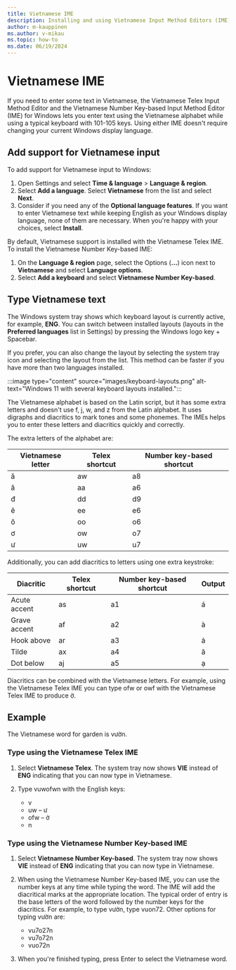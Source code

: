 ```yaml
---
title: Vietnamese IME
description: Installing and using Vietnamese Input Method Editors (IME)
author: m-kauppinen
ms.author: v-mikau
ms.topic: how-to
ms.date: 06/19/2024
---
```


# Vietnamese IME

If you need to enter some text in Vietnamese, the Vietnamese Telex Input Method Editor and the Vietnamese Number Key-based Input Method Editor (IME) for Windows lets you enter text using the Vietnamese alphabet while using a typical keyboard with 101-105 keys. Using either IME doesn't require changing your current Windows display language.

## Add support for Vietnamese input

To add support for Vietnamese input to Windows:

1. Open Settings and select **Time & language** > **Language & region**.
1. Select **Add a language**. Select **Vietnamese** from the list and select **Next**.
1. Consider if you need any of the **Optional language features**. If you want to enter Vietnamese text while keeping English as your Windows display language, none of them are necessary. When you're happy with your choices, select **Install**.

By default, Vietnamese support is installed with the Vietnamese Telex IME. To install the Vietnamese Number Key-based IME:

1. On the **Language & region** page, select the Options (**…**) icon next to **Vietnamese** and select **Language options**.
1. Select **Add a keyboard** and select **Vietnamese Number Key-based**.

## Type Vietnamese text

The Windows system tray shows which keyboard layout is currently active, for example, **ENG**. You can switch between installed layouts (layouts in the **Preferred languages** list in Settings) by pressing the Windows logo key + Spacebar.

If you prefer, you can also change the layout by selecting the system tray icon and selecting the layout from the list. This method can be faster if you have more than two languages installed.

:::image type="content" source="images/keyboard-layouts.png" alt-text="Windows 11 with several keyboard layouts installed.":::

The Vietnamese alphabet is based on the Latin script, but it has some extra letters and doesn't use f, j, w, and z from the Latin alphabet. It uses digraphs and diacritics to mark tones and some phonemes. The IMEs helps you to enter these letters and diacritics quickly and correctly.

The extra letters of the alphabet are:

| Vietnamese letter | Telex shortcut | Number key-based shortcut |
|-------------------|----------------|---------------------------|
| ă | aw | a8 |
| â | aa | a6 |
| đ | dd | d9 |
| ê | ee | e6 |
| ô | oo | o6 |
| ơ | ow | o7 |
| ư | uw | u7 |

Additionally, you can add diacritics to letters using one extra keystroke:

| Diacritic | Telex shortcut | Number key-based shortcut | Output |
|-----------|----------------|---------------------------|--------|
| Acute accent | as | a1 | á |
| Grave accent | af | a2 | à |
| Hook above | ar | a3 | ả |
| Tilde | ax | a4 | ã |
| Dot below | aj | a5 | ạ |

Diacritics can be combined with the Vietnamese letters. For example, using the Vietnamese Telex IME you can type ofw or owf with the Vietnamese Telex IME to produce ờ.

## Example

The Vietnamese word for garden is vườn.

### Type using the Vietnamese Telex IME

1. Select **Vietnamese Telex**. The system tray now shows **VIE** instead of **ENG** indicating that you can now type in Vietnamese.
1. Type vuwofwn with the English keys:

    - v
    - uw – ư
    - ofw – ờ
    - n

### Type using the Vietnamese Number Key-based IME

1. Select **Vietnamese Number Key-based**. The system tray now shows **VIE** instead of **ENG** indicating that you can now type in Vietnamese.
1. When using the Vietnamese Number Key-based IME, you can use the number keys at any time while typing the word. The IME will add the diacritical marks at the appropriate location. The typical order of entry is the base letters of the word followed by the number keys for the diacritics. For example, to type vườn, type vuon72. Other options for typing vườn are:

    - vu7o27n
    - vu7o72n
    - vuo72n

1. When you're finished typing, press Enter to select the Vietnamese word.
